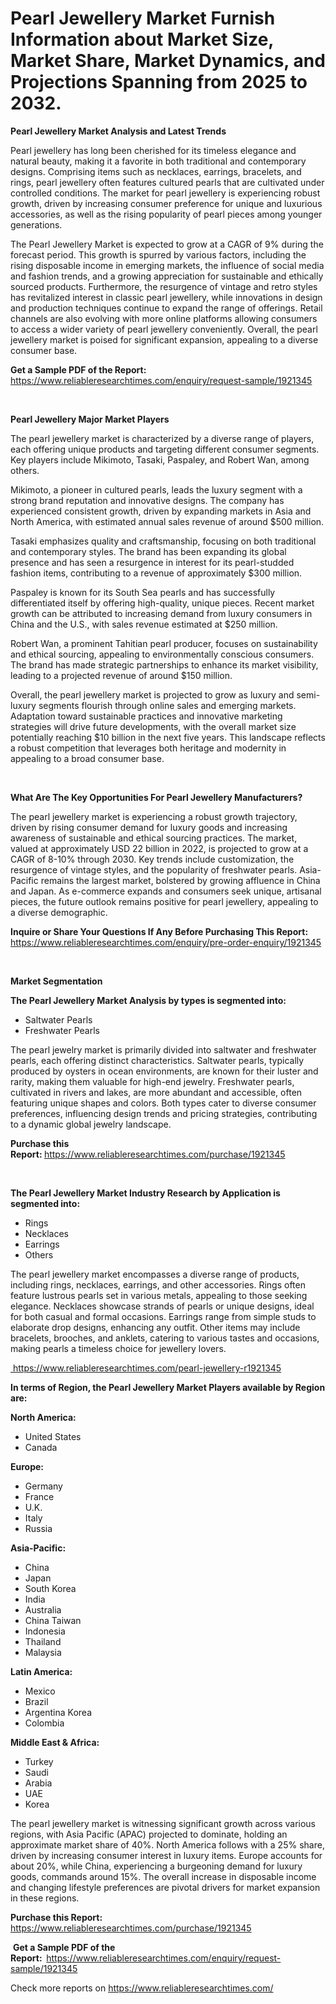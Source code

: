 <p><h1>Pearl Jewellery Market Furnish Information about Market Size, Market Share, Market Dynamics, and Projections Spanning from 2025 to 2032.</h1></p><p><strong>Pearl Jewellery Market Analysis and Latest Trends</strong></p>
<p><p>Pearl jewellery has long been cherished for its timeless elegance and natural beauty, making it a favorite in both traditional and contemporary designs. Comprising items such as necklaces, earrings, bracelets, and rings, pearl jewellery often features cultured pearls that are cultivated under controlled conditions. The market for pearl jewellery is experiencing robust growth, driven by increasing consumer preference for unique and luxurious accessories, as well as the rising popularity of pearl pieces among younger generations.</p><p>The Pearl Jewellery Market is expected to grow at a CAGR of 9% during the forecast period. This growth is spurred by various factors, including the rising disposable income in emerging markets, the influence of social media and fashion trends, and a growing appreciation for sustainable and ethically sourced products. Furthermore, the resurgence of vintage and retro styles has revitalized interest in classic pearl jewellery, while innovations in design and production techniques continue to expand the range of offerings. Retail channels are also evolving with more online platforms allowing consumers to access a wider variety of pearl jewellery conveniently. Overall, the pearl jewellery market is poised for significant expansion, appealing to a diverse consumer base.</p></p>
<p><strong>Get a Sample PDF of the Report:&nbsp;</strong> <a href="https://www.reliableresearchtimes.com/enquiry/request-sample/1921345?utm_campaign=2006&utm_medium=2&utm_source=Github&utm_content=ia&utm_term=08022025&utm_id=pearl-jewellery">https://www.reliableresearchtimes.com/enquiry/request-sample/1921345</a></p>
<p>&nbsp;</p>
<p><strong>Pearl Jewellery Major Market Players</strong></p>
<p><p>The pearl jewellery market is characterized by a diverse range of players, each offering unique products and targeting different consumer segments. Key players include Mikimoto, Tasaki, Paspaley, and Robert Wan, among others. </p><p>Mikimoto, a pioneer in cultured pearls, leads the luxury segment with a strong brand reputation and innovative designs. The company has experienced consistent growth, driven by expanding markets in Asia and North America, with estimated annual sales revenue of around $500 million.</p><p>Tasaki emphasizes quality and craftsmanship, focusing on both traditional and contemporary styles. The brand has been expanding its global presence and has seen a resurgence in interest for its pearl-studded fashion items, contributing to a revenue of approximately $300 million.</p><p>Paspaley is known for its South Sea pearls and has successfully differentiated itself by offering high-quality, unique pieces. Recent market growth can be attributed to increasing demand from luxury consumers in China and the U.S., with sales revenue estimated at $250 million.</p><p>Robert Wan, a prominent Tahitian pearl producer, focuses on sustainability and ethical sourcing, appealing to environmentally conscious consumers. The brand has made strategic partnerships to enhance its market visibility, leading to a projected revenue of around $150 million.</p><p>Overall, the pearl jewellery market is projected to grow as luxury and semi-luxury segments flourish through online sales and emerging markets. Adaptation toward sustainable practices and innovative marketing strategies will drive future developments, with the overall market size potentially reaching $10 billion in the next five years. This landscape reflects a robust competition that leverages both heritage and modernity in appealing to a broad consumer base.</p></p>
<p>&nbsp;</p>
<p><strong>What Are The Key Opportunities For Pearl Jewellery Manufacturers?</strong></p>
<p><p>The pearl jewellery market is experiencing a robust growth trajectory, driven by rising consumer demand for luxury goods and increasing awareness of sustainable and ethical sourcing practices. The market, valued at approximately USD 22 billion in 2022, is projected to grow at a CAGR of 8-10% through 2030. Key trends include customization, the resurgence of vintage styles, and the popularity of freshwater pearls. Asia-Pacific remains the largest market, bolstered by growing affluence in China and Japan. As e-commerce expands and consumers seek unique, artisanal pieces, the future outlook remains positive for pearl jewellery, appealing to a diverse demographic.</p></p>
<p><strong>Inquire or Share Your Questions If Any Before Purchasing This Report:</strong> <a href="https://www.reliableresearchtimes.com/enquiry/pre-order-enquiry/1921345?utm_campaign=2006&utm_medium=2&utm_source=Github&utm_content=ia&utm_term=08022025&utm_id=pearl-jewellery">https://www.reliableresearchtimes.com/enquiry/pre-order-enquiry/1921345</a></p>
<p>&nbsp;</p>
<p><strong>Market Segmentation</strong></p>
<p><strong>The Pearl Jewellery Market Analysis by types is segmented into:</strong></p>
<p><ul><li>Saltwater Pearls</li><li>Freshwater Pearls</li></ul></p>
<p><p>The pearl jewelry market is primarily divided into saltwater and freshwater pearls, each offering distinct characteristics. Saltwater pearls, typically produced by oysters in ocean environments, are known for their luster and rarity, making them valuable for high-end jewelry. Freshwater pearls, cultivated in rivers and lakes, are more abundant and accessible, often featuring unique shapes and colors. Both types cater to diverse consumer preferences, influencing design trends and pricing strategies, contributing to a dynamic global jewelry landscape.</p></p>
<p><strong>Purchase this Report:&nbsp;</strong><a href="https://www.reliableresearchtimes.com/purchase/1921345?utm_campaign=2006&utm_medium=2&utm_source=Github&utm_content=ia&utm_term=08022025&utm_id=pearl-jewellery">https://www.reliableresearchtimes.com/purchase/1921345</a></p>
<p>&nbsp;</p>
<p><strong>The Pearl Jewellery Market Industry Research by Application is segmented into:</strong></p>
<p><ul><li>Rings</li><li>Necklaces</li><li>Earrings</li><li>Others</li></ul></p>
<p><p>The pearl jewellery market encompasses a diverse range of products, including rings, necklaces, earrings, and other accessories. Rings often feature lustrous pearls set in various metals, appealing to those seeking elegance. Necklaces showcase strands of pearls or unique designs, ideal for both casual and formal occasions. Earrings range from simple studs to elaborate drop designs, enhancing any outfit. Other items may include bracelets, brooches, and anklets, catering to various tastes and occasions, making pearls a timeless choice for jewellery lovers.</p></p>
<p><a href="https://www.reliableresearchtimes.com/pearl-jewellery-r1921345?utm_campaign=2006&utm_medium=2&utm_source=Github&utm_content=ia&utm_term=08022025&utm_id=pearl-jewellery">&nbsp;https://www.reliableresearchtimes.com/pearl-jewellery-r1921345</a></p>
<p><strong>In terms of Region, the Pearl Jewellery Market Players available by Region are:</strong></p>
<p>
    <p> <strong> North America: </strong>
        <ul>
            <li>United States</li>
            <li>Canada</li>
        </ul>
        </p> 
    <p> <strong> Europe: </strong>
        <ul>
            <li>Germany</li>
            <li>France</li>
            <li>U.K.</li>
            <li>Italy</li>
            <li>Russia</li>
        </ul>
        </p> 
    <p> <strong> Asia-Pacific: </strong>
        <ul>
            <li>China</li>
            <li>Japan</li>
            <li>South Korea</li>
            <li>India</li>
            <li>Australia</li>
            <li>China Taiwan</li>
            <li>Indonesia</li>
            <li>Thailand</li>
            <li>Malaysia</li>
        </ul>
        </p> 
    <p> <strong> Latin America: </strong>
        <ul>
            <li>Mexico</li>
            <li>Brazil</li>
            <li>Argentina Korea</li>
            <li>Colombia</li>
        </ul>
        </p> 
    <p> <strong> Middle East & Africa: </strong>
        <ul>
            <li>Turkey</li>
            <li>Saudi</li>
            <li>Arabia</li>
            <li>UAE</li>
            <li>Korea</li>
        </ul>
    </p>
    </p>
<p><p>The pearl jewellery market is witnessing significant growth across various regions, with Asia Pacific (APAC) projected to dominate, holding an approximate market share of 40%. North America follows with a 25% share, driven by increasing consumer interest in luxury items. Europe accounts for about 20%, while China, experiencing a burgeoning demand for luxury goods, commands around 15%. The overall increase in disposable income and changing lifestyle preferences are pivotal drivers for market expansion in these regions.</p></p>
<p><strong>Purchase this Report: </strong><a href="https://www.reliableresearchtimes.com/purchase/1921345?utm_campaign=2006&utm_medium=2&utm_source=Github&utm_content=ia&utm_term=08022025&utm_id=pearl-jewellery">https://www.reliableresearchtimes.com/purchase/1921345</a></p>
<p>&nbsp;<strong>Get a Sample PDF of the Report:&nbsp;&nbsp;</strong><a href="https://www.reliableresearchtimes.com/enquiry/request-sample/1921345?utm_campaign=2006&utm_medium=2&utm_source=Github&utm_content=ia&utm_term=08022025&utm_id=pearl-jewellery">https://www.reliableresearchtimes.com/enquiry/request-sample/1921345</a></p>
<p><strong></strong></p>
<p>Check more reports on <a href="https://www.reliableresearchtimes.com/?utm_campaign=2006&utm_medium=2&utm_source=Github&utm_content=ia&utm_term=08022025&utm_id=pearl-jewellery">https://www.reliableresearchtimes.com/</a></p>